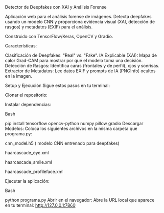 Detector de Deepfakes con XAI y Análisis Forense

Aplicación web para el análisis forense de imágenes. Detecta deepfakes usando un modelo CNN y proporciona evidencia visual (XAI, detección de rasgos) y metadatos (EXIF) para el análisis.

Construido con TensorFlow/Keras, OpenCV y Gradio.

Características:

Clasificación de Deepfakes: "Real" vs. "Fake".
IA Explicable (XAI): Mapa de calor Grad-CAM para mostrar por qué el modelo toma una decisión.
Detección de Rasgos: Identifica caras (frontales y de perfil), ojos y sonrisas.
Extractor de Metadatos: Lee datos EXIF y prompts de IA (PNGInfo) ocultos en la imagen.

Setup y Ejecución
Sigue estos pasos en tu terminal:

Clonar el repositorio:

Instalar dependencias:

Bash

pip install tensorflow opencv-python numpy pillow gradio
Descargar Modelos: Coloca los siguientes archivos en la misma carpeta que programa.py:

cnn_model.h5 ( modelo CNN entrenado para deepfakes)

haarcascade_eye.xml

haarcascade_smile.xml

haarcascade_profileface.xml

Ejecutar la aplicación:

Bash

python programa.py
Abrir en el navegador: Abre la URL local que aparece en tu terminal: http://127.0.0.1:7860